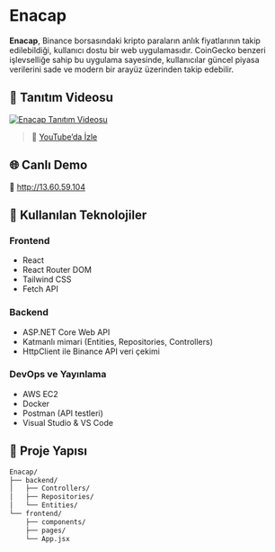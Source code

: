 # Enacap

**Enacap**, Binance borsasındaki kripto paraların anlık fiyatlarının takip edilebildiği, kullanıcı dostu bir web uygulamasıdır. CoinGecko benzeri işlevselliğe sahip bu uygulama sayesinde, kullanıcılar güncel piyasa verilerini sade ve modern bir arayüz üzerinden takip edebilir.

## 🎥 Tanıtım Videosu

[![Enacap Tanıtım Videosu](https://img.youtube.com/vi/EBTi6JkdhDo/0.jpg)](https://youtu.be/EBTi6JkdhDo)

> 📌 [YouTube’da İzle](https://youtu.be/EBTi6JkdhDo)

## 🌐 Canlı Demo

🔗 http://13.60.59.104

## 🚀 Kullanılan Teknolojiler

### Frontend

- React
- React Router DOM
- Tailwind CSS
- Fetch API

### Backend

- ASP.NET Core Web API
- Katmanlı mimari (Entities, Repositories, Controllers)
- HttpClient ile Binance API veri çekimi

### DevOps ve Yayınlama

- AWS EC2
- Docker
- Postman (API testleri)
- Visual Studio & VS Code

## 📁 Proje Yapısı

```bash
Enacap/
├── backend/
│   ├── Controllers/
│   ├── Repositories/
│   └── Entities/
└── frontend/
    ├── components/
    ├── pages/
    └── App.jsx
```
